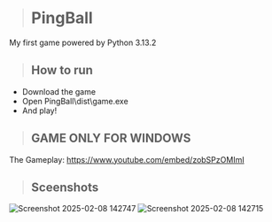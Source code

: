 > # PingBall
My first game
powered by Python 3.13.2

> ## How to run
- Download the game
- Open PingBall\dist\game.exe
- And play!

> ## GAME ONLY FOR WINDOWS

The Gameplay: https://www.youtube.com/embed/zobSPzOMImI

> ## Sceenshots

![Screenshot 2025-02-08 142747](https://github.com/user-attachments/assets/505aa1b4-ebed-4d70-a105-cdefaaba0878)
![Screenshot 2025-02-08 142715](https://github.com/user-attachments/assets/cc003b6a-88ac-4b4c-8683-e65ffad43d59)
